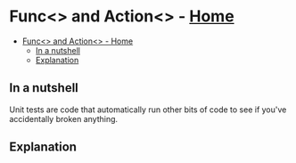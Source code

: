 # Func<> and Action<> - [Home](index.md)

- [Func<> and Action<> - Home](#func-and-action---home)
  - [In a nutshell](#in-a-nutshell)
  - [Explanation](#explanation)

## In a nutshell
Unit tests are code that automatically run other bits of code to see if you've accidentally broken anything.

## Explanation